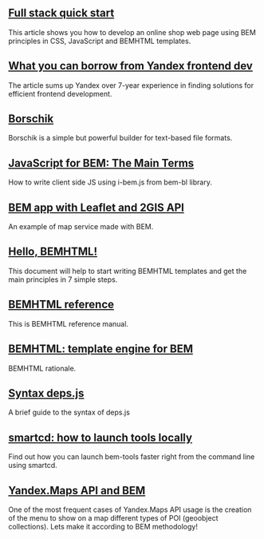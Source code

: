 ## [Full stack quick start](/articles/start-with-project-stub/)
This article shows you how to develop an online shop web page using BEM principles in CSS, JavaScript and BEMHTML templates.

## [What you can borrow from Yandex frontend dev](/articles/yandex-frontend-dev/)
The article sums up Yandex over 7-year experience in finding solutions for efficient frontend development.

## [Borschik](/articles/borschik/)
Borschik is a simple but powerful builder for text-based file formats.

## [JavaScript for BEM: The Main Terms](/articles/bem-js-main-terms/)
How to write client side JS using i-bem.js from bem-bl library.

## [BEM app with Leaflet and 2GIS API](/articles/firm-card-story/)
An example of map service made with BEM.

## [Hello, BEMHTML!](/articles/bemhtml-intro/)
This document will help to start writing BEMHTML templates and get the main principles in 7 simple steps.

## [BEMHTML reference](/articles/bemhtml-reference/)
This is BEMHTML reference manual.

## [BEMHTML: template engine for BEM](/articles/bemhtml-rationale/)
BEMHTML rationale.

## [Syntax deps.js](/articles/deps-js-syntax/)
A brief guide to the syntax of deps.js

## [smartcd: how to launch tools locally](/articles/smartcd/)
Find out how you can launch bem-tools faster right from the command line using smartcd.

## [Yandex.Maps API and BEM](/articles/yamapsbem/)
One of the most frequent cases of Yandex.Maps API usage is the creation of the menu to show on a map different types of POI (geoobject collections). Lets make it according to BEM methodology!